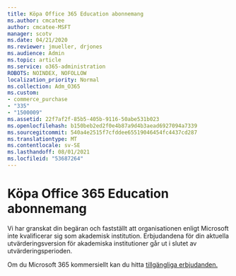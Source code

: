 ```yaml
---
title: Köpa Office 365 Education abonnemang
ms.author: cmcatee
author: cmcatee-MSFT
manager: scotv
ms.date: 04/21/2020
ms.reviewer: jmueller, drjones
ms.audience: Admin
ms.topic: article
ms.service: o365-administration
ROBOTS: NOINDEX, NOFOLLOW
localization_priority: Normal
ms.collection: Adm_O365
ms.custom:
- commerce_purchase
- "335"
- "1500009"
ms.assetid: 22f7af2f-85b5-405b-9116-50abe531b023
ms.openlocfilehash: b150beb2ed2f0e4b87a9d4b3aead6927094a7339
ms.sourcegitcommit: 540a4e2515f7cfddee65519046454fc4437cd287
ms.translationtype: MT
ms.contentlocale: sv-SE
ms.lasthandoff: 08/01/2021
ms.locfileid: "53687264"
---
```

# <a name="how-to-purchase-office-365-education-plans"></a>Köpa Office 365 Education abonnemang

Vi har granskat din begäran och fastställt att organisationen enligt Microsoft inte kvalificerar sig som akademisk institution. Erbjudandena för din aktuella utvärderingsversion för akademiska institutioner går ut i slutet av utvärderingsperioden.
  
Om du Microsoft 365 kommersiellt kan du hitta [tillgängliga erbjudanden.](https://go.microsoft.com/fwlink/p/?linkid=868433)  